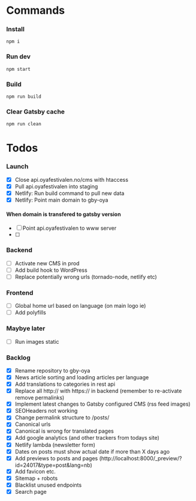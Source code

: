 # Commands

### Install

```
npm i
```

### Run dev

```
npm start
```

### Build

```
npm run build
```

### Clear Gatsby cache

```
npm run clean
```

# Todos

### Launch

- [x] Close api.oyafestivalen.no/cms with htaccess
- [x] Pull api.oyafestivalen into staging
- [x] Netlify: Run build command to pull new data
- [x] Netlify: Point main domain to gby-oya

#### When domain is transfered to gatsby version

- [ ] Point api.oyafestivalen to www server
- [ ]

### Backend
- [ ] Activate new CMS in prod
- [ ] Add build hook to WordPress
- [ ] Replace potentially wrong urls (tornado-node, netlify etc)

### Frontend
- [ ] Global home url based on language (on main logo ie)
- [ ] Add polyfills

### Maybye later
- [ ] Run images static

### Backlog
- [x] Rename repository to gby-oya
- [x] News article sorting and loading articles per language
- [x] Add translations to categories in rest api
- [x] Replace all http:// with https:// in backend (remember to re-activate remove permalinks)
- [x] Implement latest changes to Gatsby configured CMS (rss feed images)
- [x] SEOHeaders not working
- [x] Change permalink structure to /posts/
- [x] Canonical urls
- [x] Canonical is wrong for translated pages
- [x] Add google analytics (and other trackers from todays site)
- [x] Netlify lambda (newsletter form)
- [x] Dates on posts must show actual date if more than X days ago
- [x] Add previews to posts and pages (http://localhost:8000/_preview/?id=24017&type=post&lang=nb)
- [x] Add favicon etc.
- [x] Sitemap + robots
- [x] Blacklist unused endpoints
- [x] Search page